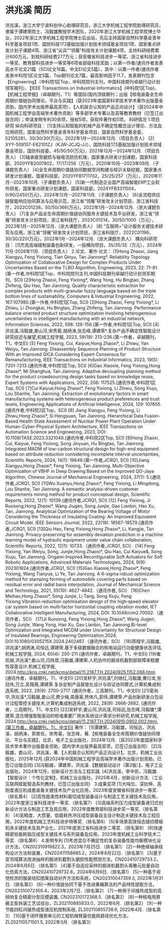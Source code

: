 # 洪兆溪 简历
洪兆溪，浙江大学宁波科创中心助理研究员，浙江大学机械工程学院助理研究员，隶属于谭建荣院士、冯毅雄教授学术团队，2020年浙江大学机械工程学院博士毕业，2022年浙江大学机械工程学院博士后出站，先后主持国家自然科学基金青年科学基金项目1项、国防科技173基础加强计划技术领域基金项目1项、国家重点研发计划子课题4项、浙江省“尖兵”“领雁”科技攻关计划课题4项，主持科研经费累计600万元，到校科研经费277万元；获安徽省科技进步一等奖、浙江省科技进步一等奖、教育部科技进步一等奖等6项省部级科技奖励；以第一作者/通讯作者发表高水平论文21篇（SCI论文16篇、中文EI论文5篇），其中：以第一作者/通讯作者发表中科院1区论文5篇，Top期刊论文7篇，最高影响因子11.7，发表期刊包含【Engineering】（中科院1区Top，中科院院刊主刊，中国科技期刊卓越行动计划领军期刊）、【IEEE Transactions on Industrial Informatics】(中科院1区Top)、【机械工程学报】（卓越期刊，T1）等国际/国内顶级期刊；出版【核电装备全生命周期价值链协同理论、平台与实践】（获2023年度国家科学技术学术著作出版基金资助，国内学术出版界最高奖项）、【人机联合认知的产品正向设计】（获2024年中国机械工程学会高端学术著作资助）等多部学术专著以及高等教育教材（已签订出版合同）；申请发明专利30余项，授权5项，获软件著作权5项。
科研情况
1.项目研究
纵向科研项目：
[1]支持认知智能的机械产品不确定性概念设计理论、方法及应用研究，国家自然科学基金青年科学基金项目，国家自然科学基金委，52105281，30/30/30(万元)，2022年1月—2024年12月.（项目负责人）
[2] XYY-509107-E62101ZJ（KJW-JCJQ-JJ），国防科技173基础加强计划技术领域基金项目，国防科技委，45/50/50(万元)，2021年12月—2024年12月.（项目负责人）
[3]轴承疲劳磨损与轴电流损伤机理，国家重点研发计划课题，国家科技部，2020YFB2007802，17/17/256（万元），2020年10月--2023年09月.（子课题负责人）
[4]全生命周期价值链协同数据空间构建与知识关联挖掘，国家重点研发计划课题，国家科技部，2020YFB1711702，25/25/257（万元），2020年11月--2023年10月.（子课题负责人）
[5]新一代制造企业国产高端智能ERP工业软件研发，国家重点研发计划课题，国家科技部，2024YFB3311504，0/90/2450(万元)，2024年12月--2027年11月.（子课题负责人）
[6]全流程供应链智能响应协同算法与应用示范，浙江省“领雁”研发攻关计划项目，浙江省科技厅，2022C01238，50/50/366(万元)，2022年1月--2024年12月.（浙大课题负责人）
[7]复杂产品全生命周期价值链协同服务关键技术及平台研发，浙江省“领雁”研发攻关计划项目，浙江省科技厅，2023C01214，30/50/1000（万元），2023年1月--2025年12月.（浙大课题负责人）
[8] “互联网+”设计服务关键技术研究与应用，浙江省“领雁”研发攻关计划项目，浙江省科技厅，2022C01196，30/30/220(万元)，2022年1月--2024年12月.（浙大课题负责人）
横向科研项目：
[1]杰克高端缝制装备创新研发，一般横向项目，35/35/35（万元），2024年11月-2026年11月.（项目负责人）
2.论文、著作
论文：
[1]Hong Zhaoxi, Jiang Xiangyu, Feng Yixiong, Tian Qinyu, Tan Jianrong*. Reliability Topology Optimization of Collaborative Design for Complex Products Under Uncertainties Based on the TLBO Algorithm, Engineering, 2023, 22: 71-81.(第一作者,中科院1区Top，中科院院刊主刊,中国科技期刊卓越行动计划领军期刊，SCI)
[2]Hong Zhaoxi, Feng Yixiong*, Wang Yong, Hu Bingtao, Zhang Zhifeng, Qiu Hao, Tan Jianrong. Quality characteristic extraction for complex products with multi-granular fuzzy language based on the triple bottom lines of sustainability, Computers & Industrial Engineering, 2022, 167:107980.(第一作者,中科院1区Top, SCI)
[3]Hong Zhaoxi, Feng Yixiong*, Li Zhiwu, Li Zhongkai, Hu Bingtao, Zhang Zhifeng, Tan Jianrong. Performance balance oriented product structure optimization involving heterogeneous uncertainties in intelligent manufacturing with an industrial network, Information Sciences, 2022, 598: 126-156.(第一作者,中科院1区Top, SCI)
[4]洪兆溪,冯毅雄,娄山河,宋秀菊,胡炳涛,张志峰,谭建荣*.复杂产品不确定性智能设计研究综述与展望,机械工程学报, 2023, 59(19): 213-236.(第一作者，卓越期刊，T1，中文EI)
[5] Feng Yixiong, Cui, Kaiyue,Hong Zhaoxi*, Li Zhiwu, Yan Weiyu, Tan Jianrong. Disassembly Sequence Planning of Product Structure With an Improved QICA Considering Expert Consensus for Remanufacturing, IEEE Transactions on Industrial Informatics, 2023, 19(5): 7201-7213.(通讯作者,中科院1区Top, SCI)
[6]Gao Xiaoxie, Feng Yixiong,Hong Zhaoxi*, Mi Shanghua, Tan Jianrong. Adaptive decoupling planning method for the product crowdsourcing design tasks based on knowledge reuse, Expert Systems with Applications, 2022, 206: 117525.(通讯作者,中科院1区Top, SCI)
[7]Cui Kaiyue,Hong Zhaoxi*, Feng Yixiong, Li Zhiwu, Song Xiuju, Lou Shanhe, Tan Jianrong. Extraction of evolutionary factors in smart manufacturing systems with heterogeneous product preferences and trust levels, Engineering Applications of Artificial Intelligence, 2024, 129: 107655.(通讯作者,中科院2区Top，SCI)
[8] Jiang Xiangyu, Feng Yixiong, Li Zhiwu,Hong Zhaoxi*, Si Hengyuan, Tan Jianrong. Hierarchical Data Fusion-Based Health State Assessment of Nuclear Power Plant Operation Under Human-Cyber-Physical System Architecture, IEEE Transactions on Automation Science and Engineering, 2023, DOI: 10.1109/TASE.2023.3321049.(通讯作者,中科院2区Top, SCI)
[9]Hong Zhaoxi, Cui, Kaiyue, Feng Yixiong, Song Jinyuan, Hu Bingtao, Tan Jianrong. Integrated MADM of low-carbon structural design for high-end equipment based on attribute reduction considering incomplete interval uncertainties, Scientific Reports, 2024, 14(1): 19649.(第一作者,JCRQ1, SCI)
[10]Jiang Xiangyu,Hong Zhaoxi*, Feng Yixiong, Tan Jianrong. Multi-Objective Optimization of VBHF in Deep Drawing Based on the Improved QO-Jaya Algorithm, Chinese Journal of Mechanical Engineering, 2024, 37(1): 5.(通讯作者,JCRQ1, SCI)
[11]Wu Xuanyu,Hong Zhaoxi*, Feng Yixiong, Li Mingdong, Lou Shanhe, Tan Jianrong. A semantic analysis-driven customer requirements mining method for product conceptual design, Scientific Reports, 2022, 12(1): 10139.(通讯作者,JCRQ1, SCI)
[12] Feng Yixiong, Ji Ruosong,Hong Zhaoxi*, Wang Jiugen, Song Junjie, Gao Lianbin, Hao Xu, Tan, Jianrong. Analytical Optimization of the Bearing Voltage of Motor Considering the Thickness of Insulating Coating: An Improved Equivalent Circuit Model. IEEE Sensors Journal, 2022, 22(19): 18567-18579.(通讯作者,JCRQ1, SCI)
[13]Qiu Hao, Feng Yixiong,Hong Zhaoxi*, Li, Kangjie, Tan Jianrong. Privacy-preserving for assembly deviation prediction in a machine learning model of hydraulic equipment under value chain collaboration, Scientific Reports, 2022, 12(1): 10733.（通讯作者,JCRQ1, SCI）
[14] Feng Yixiong, Yan Weiyu, Song, Junjie,Hong Zhaoxi*, Qiu Hao, Cui Kaiyue&, Song Xiuju, Tan Jianrong. Origami-Inspired Reconfigurable Soft Actuators for Soft Robotic Applications, Advanced Materials Technologies, 2024, 9(9): 202301924.(通讯作者,JCRQ1, SCI)
[15]Gao Xiaoxie,Hong Zhaoxi*, Feng Yixiong, Wang Tianyue, Li Ye, Tan Jianrong. A 6-sigma robust optimization method for stamping forming of automobile covering parts based on residual error and radial basis interpolation, Journal of Mechanical Science and Technology, 2021, 35(10): 4627-4642.（通讯作者, SCI）
[16]Chen Meihao,Hong Zhaoxi*, Song Junjie, Li Tang, Song Xiuju, Feng Yixiong.Vibration reduction optimisation design of the high‐speed elevator car system based on multi‐factor horizontal coupling vibration model, IET Collaborative Intelligent Manufacturing, 2024, DOI: 10.1049/cim2.70002.（通讯作者，SCI）
[17]Ji Ruosong, Feng Yixiong,Hong Zhaoxi*, Wang Jiugen, Song Junjie, Wang Yong, Hao Xu, Gao Lianbin, Tan Jianrong.Bi-level Optimization and Integrated MCDM under Uncertainty for Structural Design of Insulated Bearings, Engineering Optimization,2024, DOI:10.1080/0305215X.2024.2402467.（通讯作者，SCI）
[18]蒋翔宇,冯毅雄,洪兆溪*,胡炳涛,司恒远,谭建荣.基于多级数据融合的核电站运行功能健康状态评估,机械工程学报, 2024, 60(4): 200-211.(通讯作者，卓越期刊，T1，中文EI)
[19]崔凯越,洪兆溪*,娄山河,闫炜煜,冯毅雄,谭建荣.人机协作的掘进机截割部故障率稳健性容差设计.机械工程学报, 2024.http://kns.cnki.net/kcms/detail/11.2187.TH.20240925.1152.066.html. (通讯作者，卓越期刊，TI，中文EI)
[20]吴轩宇,洪兆溪*,刘继红,冯毅雄,曹衍龙,张冠伟,万立,吴薇薇,谭建荣.复杂定制产品智能化设计与验证协同模式,计算机集成制造系统, 2022, 28(9): 2700-2717. (通讯作者，三高期刊，T1，中文EI)
[21]密尚华,洪兆溪*,冯毅雄,娄山河,费少梅,周康渠,熊体凡,郭伟,谭建荣.产品创新研发众包设计过程管控关键技术,计算机集成制造系统, 2022, 28(9): 2666-2682. (通讯作者，三高期刊，T1，中文EI)
[22]吴轩宇,娄山河,洪兆溪,司恒远,张志峰,冯毅雄*,谭建荣.混合增强智能驱动的核电重要厂用水系统设计需求分析研究,机械工程学报, 2024.http://kns.cnki.net/kcms/detail/11.2187.TH.20240910.0902.002.html.(第三作者，卓越期刊，TI，中文EI)
著作：
[1]谭建荣，冯毅雄，司恒远，洪兆溪，胡炳涛，郭景任，宋秀菊，张志峰，著.【核电装备全生命周期价值链协同理论、平台与实践】，北京，电子工业出版社，2024年12月.（获2023年度国家科学技术学术著作出版基金资助，国内学术出版界最高奖项，已签订出版合同）
[2]冯毅雄，娄山河，洪兆溪，著.【人机联合认知的产品正向设计】，北京，机械工业出版社，2025年12月.(获2024年中国机械工程学会高端学术著作出版计划资助，已签订出版合同)
[3]冯毅雄，谭建荣，洪兆溪.【数据驱动设计（第2版）】，电子工业出版社，2024年12月，创新设计方法与工程实践.
[4]洪兆溪，李中凯，冯毅雄.【智能设计：个性化定制】，机械工业出版社，2025年4月，创新设计方法.（工业互联网赋能智造系列教材，已签订出版合同）
3.成果奖项
[1]大吨位、深拉伸、高刚度液压机成套装备关键技术及产业化应用，2023年度安徽省科技进步一等奖.（排名第4）
[2]高性能柔性材料裁切成型装备设计与制造工艺关键技术及应用，2022年度浙江省科技进步一等奖.（排名第7）
[3]高端系列压力成型装备递归式创新设计方法与制造工艺及其应用，2022年度教育部科技进步奖一等奖.（排名第8）
[4]高精度、大惯量、低能耗热冲压成型装备自主设计制造关键技术及工程应用，2022年度机械工艺科技进步特等奖.（排名第8）
[5]多场景高效恒态缝纫模板机床关键技术及其产业化，2021年度浙江省科技进步二等奖.（排名第8）
[6]快速精密低能耗锻压成型关键技术与系列装备及应用，2023年度机械工业科学技术二等奖.（排名第6）
4.发明专利
[1]考虑混合不确定性的复杂装备性能均衡模块化设计方法，CN202310916822.3，2023年7月25日.（排名第1）
[2]一种绝缘轴承结构设计方法和装置，CN202411158685.2，2024年8月22日.（排名第1）
[3]基于变邻域算法改进抽样的掘进机截割头磨损性能预测方法，CN202410729733.2，2024年6月6日.（排名第1）
[4]基于自适应采样的掘进机截割头离散元批量自动化仿真方法，CN202410729732.8，2024年6月6日.（排名第1）
[5]一种基于视觉检测的服装纽扣图案自动对齐方法和系统，CN202310047359.3, 2023年1月31日.（排名第2）
[6]一种价值链协同下基于改进果蝇算法的产品特性提取方法，CN202310072358.4，2023年2月7日.（排名第2）
[7]一种用于间接热成型的高频响复合精密分型压模装置, CN202310172368.5.（排名第2）
[8]一种核电用屏蔽主泵拆装工艺试验台，ZL202110885833.0，2022年6月.（排名第2）
[9]一种节能四缸间接热成型液压机控制系统, ZL202110855738.6, 2022年4月.（排名第3）
[10]基于闭环搜索单元的工程机械臂最优能耗路径优化方法，ZL202110571501.5, 2022年3月.（排名第3）
